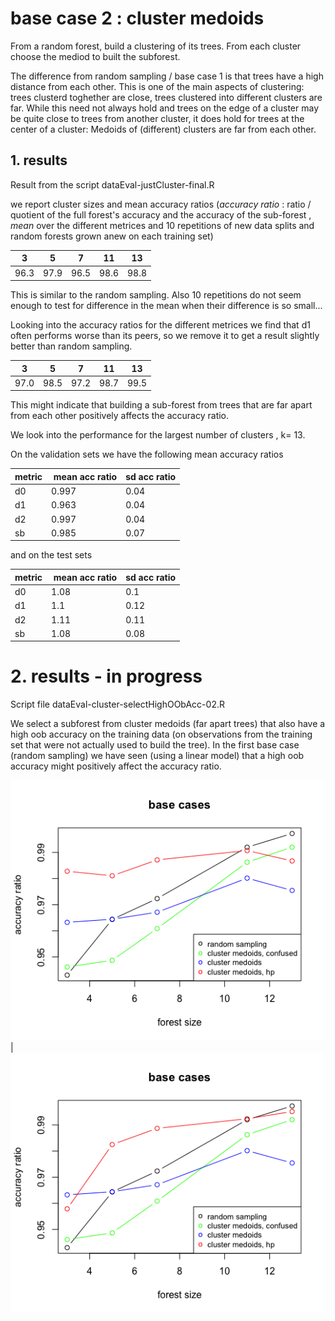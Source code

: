 # base case 2 : cluster medoids

From a random forest, build a clustering of its trees. From each cluster choose the mediod to built the subforest.

The difference from random sampling / base case 1 is that trees have a high distance from each other. This is one of the main aspects of clustering: trees clusterd toghether are close, trees clustered into different clusters are far. While this need not always hold and trees on the edge of a cluster may be quite close to trees from another cluster, it does hold for trees at the center of a cluster: Medoids of (different) clusters are far from each other.

## 1. results 

Result from the script dataEval-justCluster-final.R

we report cluster sizes and mean accuracy ratios (*accuracy ratio* : ratio / quotient of the full forest's accuracy and the accuracy of the sub-forest , *mean* over the different metrices and 10 repetitions of new data splits and random forests grown anew on each training set)

3 | 5 | 7 | 11 | 13
---| --- | ---| --- | ---
96.3 | 97.9 | 96.5 | 98.6 | 98.8

This is similar to the random sampling. Also 10 repetitions do not seem enough to test for difference in the mean when their difference is so small...

Looking into the accuracy ratios for the different metrices we find that d1 often performs worse than its peers, so we remove it to get a result slightly better than random sampling.

3 | 5 | 7 | 11 | 13
---| --- | ---| --- | ---
97.0 | 98.5 | 97.2 | 98.7 | 99.5

This might indicate that building a sub-forest from trees that are far apart from each other positively affects the accuracy ratio.

We look into the performance for the largest number of clusters , k= 13.

On the validation sets we have the following mean accuracy ratios

metric | mean acc ratio | sd acc ratio
---|---| ---
d0 | 0.997 | 0.04
d1 | 0.963 | 0.04
d2 | 0.997 | 0.04
sb | 0.985 | 0.07

and on the test sets

metric | mean acc ratio | sd acc ratio
---|---| ---
d0 | 1.08 | 0.1
d1 | 1.1 | 0.12
d2 | 1.11 | 0.11
sb | 1.08 | 0.08

# 2. results - in progress

Script file dataEval-cluster-selectHighOObAcc-02.R

We select a subforest from cluster medoids (far apart trees) that also have a high oob accuracy on the training data (on observations from the training set that were not actually used to build the tree). In the first base case (random sampling) we have seen (using a linear model) that a high oob accuracy might positively affect the accuracy ratio.

![](plot.png) | ![](plot2.png)